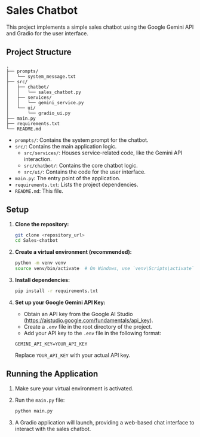 # Sales Chatbot

This project implements a simple sales chatbot using the Google Gemini API and Gradio for the user interface.

## Project Structure

```
.
├── prompts/
│   └── system_message.txt
├── src/
│   ├── chatbot/
│   │   └── sales_chatbot.py
│   ├── services/
│   │   └── gemini_service.py
│   └── ui/
│       └── gradio_ui.py
├── main.py
├── requirements.txt
└── README.md
```

- `prompts/`: Contains the system prompt for the chatbot.
- `src/`: Contains the main application logic.
    - `src/services/`: Houses service-related code, like the Gemini API interaction.
    - `src/chatbot/`: Contains the core chatbot logic.
    - `src/ui/`: Contains the code for the user interface.
- `main.py`: The entry point of the application.
- `requirements.txt`: Lists the project dependencies.
- `README.md`: This file.

## Setup

1.  **Clone the repository:**
    ```bash
    git clone <repository_url>
    cd Sales-chatbot
    ```

2.  **Create a virtual environment (recommended):**
    ```bash
    python -m venv venv
    source venv/bin/activate  # On Windows, use `venv\Scripts\activate`
    ```

3.  **Install dependencies:**
    ```bash
    pip install -r requirements.txt
    ```

4.  **Set up your Google Gemini API Key:**

    - Obtain an API key from the Google AI Studio (https://aistudio.google.com/fundamentals/api_key).
    - Create a `.env` file in the root directory of the project.
    - Add your API key to the `.env` file in the following format:

    ```dotenv
    GEMINI_API_KEY=YOUR_API_KEY
    ```

    Replace `YOUR_API_KEY` with your actual API key.

## Running the Application

1.  Make sure your virtual environment is activated.
2.  Run the `main.py` file:

    ```bash
    python main.py
    ```

3.  A Gradio application will launch, providing a web-based chat interface to interact with the sales chatbot.
